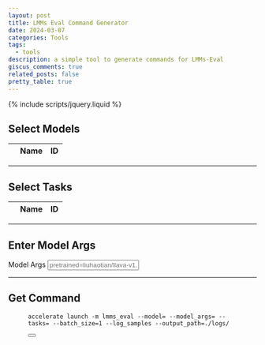 ```yaml
---
layout: post
title: LMMs Eval Command Generator
date: 2024-03-07
categories: Tools
tags:
  - tools
description: a simple tool to generate commands for LMMs-Eval
giscus_comments: true
related_posts: false
pretty_table: true
---
```


{% include scripts/jquery.liquid %}

## Select Models

<table
  id="models"
  class="table align-middle mb-0 bg-white"
  data-toggle="table"
  data-height="460"
  data-search="true"
  data-click-to-select="true"
  data-url="{{ 'assets/json/2024-03-08-LMMs-Eval-Cmd/models.json' | relative_url }}">
  <thead>
    <tr>
      <th data-field="state" data-checkbox="true"></th>
      <th data-field="Name" data-sortable="true">Name</th>
      <th data-field="ID" data-sortable="true">ID</th>
    </tr>
  </thead>
</table>

***

## Select Tasks

<table
  id="tasks"
  data-search="true"
  data-toggle="table"
  class="table align-middle mb-0 bg-white"
  data-height="460"
  data-click-to-select="true"
  data-url="{{ 'assets/json/2024-03-08-LMMs-Eval-Cmd/tasks.json' | relative_url }}">
  <thead>
    <tr>
      <th data-field="state" data-checkbox="true"></th>
      <th data-field="Name" data-sortable="true">Name</th>
      <th data-field="ID" data-sortable="true">ID</th>
    </tr>
  </thead>
</table>

***

## Enter Model Args

<div class="input-group mb-3">
  <span class="input-group-text" id="basic-addon1">Model Args</span>
  <input type="text" class="form-control" placeholder="pretrained=liuhaotian/llava-v1.5-7b" aria-label="model_args" aria-describedby="basic-addon1">
</div>

***

## Get Command

<figure class="highlight"><div class="code-display-wrapper"><pre><code class="language-bash" data-lang="bash">accelerate launch <span class="nt">-m</span> lmms_eval <span class="nt">--model</span><span class="o">=</span><span id="selectedModels"></span> <span class="nt">--model_args</span><span class="o">=</span><span id="modelArgs"></span> <span class="nt">--tasks</span><span class="o">=</span><span id="selectedTasks"></span> <span class="nt">--batch_size</span><span class="o">=</span>1 <span class="nt">--log_samples</span> <span class="nt">--output_path</span><span class="o">=</span>./logs/</code></pre><button class="copy" type="button" aria-label="Copy code to clipboard"><i class="fa-solid fa-clipboard"></i></button></div></figure>

<script src="{{ 'assets/js/2024-03-08-LMMs-Eval-Cmd/script.js' | relative_url }}"></script>
